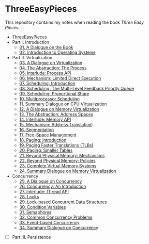 # ThreeEasyPieces
This repository contains my notes when reading the book *Three Easy Pieces*.
 
- [ThreeEasyPieces](#threeeasypieces)
- Part I. Introduction
  - [01. A Dialogue on the Book](part0-intro/lecture01/README.md)
  - [02. Introduction to Operating Systems](part0-intro/lecture02/README.md)
- Part II. Virtualization
  - [03. A Dialogue on Virtualization](part1-virtualization/lecture03/README.md)
  - [04. The Abstraction: The Process](part1-virtualization/lecture04/homework/README.md)
  - [05. Interlude: Process API](part1-virtualization/lecture05/REAME.md)
  - [06. Mechanism: Limited Direct Execution](part1-virtualization/lecture06/README.md)
  - [07. Scheduling: Introduction](part1-virtualization/lecture07/homework/README.md)
  - [08. Scheduling: The Multi-Level Feedback Priority Queue](part1-virtualization/lecture08/README.md)
  - [09. Scheduling: Proportional Share](part1-virtualization/lecture09/README.md)
  - [10. Multiprocessor Scheduling](part1-virtualization/lecture10/README.md)
  - [11. Summary Dialogue on CPU Virtualization](part1-virtualization/lecture11/README.md)
  - [12. A Dialogue on Memory Virtualization](part1-virtualization/lecture12/README.md)
  - [13. The Abstraction: Address Spaces](part1-virtualization/lecture13/README.md)
  - [14. Interlude: Memory API](part1-virtualization/lecture14/README.md)
  - [15. Mechanism: Address Translation](part1-virtualization/lecture15/README.md))
  - [16. Segmentation](part1-virtualization/lecture16/README.md)
  - [17. Free-Space Management](part1-virtualization/lecture17/README.md)
  - [18. Paging: Introduction](part1-virtualization/lecture18/README.md)
  - [19. Paging Faster Translations (TLBs)](part1-virtualization/lecture19/README.md)
  - [20. Paging: Smaller Tables](part1-virtualization/lecture20/README.md)
  - [21. Beyond Physical Memory: Mechanisms](part1-virtualization/lecture21/README.md)
  - [22. Beyond Physical Memory: Policies](part1-virtualization/lecture22/README.md)
  - [23. Complete Virtual Memory Systems](part1-virtualization/lecture23/README.md)
  - [24. Summary Dialogue on Memory Virtualization](part1-virtualization/lecture24/README.md)
- Concurrency
  - [25. A Dialogue on Concurrency](part2-concurrency/lecture25/README.md)
  - [26. Concurrency: An Introduction](part2-concurrency/lecture26/README.md)
  - [27. Interlude: Thread API](part2-concurrency/lecture27/README.md)
  - [28. Locks](part2-concurrency/lecture28/README.md)
  - [29. Lock-based Concurrent Data Structures](part2-concurrency/lecture29/README.md)
  - [30. Condition Variables](part2-concurrency/lecture30/README.md)
  - [31. Semaphores](part2-concurrency/lecture31/README.md)
  - [32. Common Concurrency Problems](part2-concurrency/lecture32/README.md)
  - [33. Event-based Concurrency](part2-concurrency/lecture33/README.md)
  - [34. Summary Dialogue on Concurrency](part2-concurrency/lecture34/README.md)
- [ ] Part III. Persistence